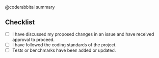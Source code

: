 <!--
Important: Before developing new features, please open an issue to discuss your ideas with the maintainers. This ensures project alignment and helps avoid unnecessary work for you.

Thank you for your contribution! Please provide a detailed description below and ensure you've met all the requirements.

Squashed commit messages must follow the [Conventional Commits](https://www.conventionalcommits.org/en/v1.0.0/) standard to facilitate changelog generation.

Please ensure your PR title follows the Conventional Commits specification, using the appropriate type (e.g., feat, fix, docs) and scope.

Examples of good PR titles:

- 💥feat!: change implementation in an non-backward compatible way
- ✨feat(auth): add support for OAuth2 login
- 🐞fix(router): add support for custom metrics
- 📚docs(README): update installation instructions
- 🧹chore(deps): bump dependencies to latest versions
-->

@coderabbitai summary

## Checklist

- [ ] I have discussed my proposed changes in an issue and have received approval to proceed.
- [ ] I have followed the coding standards of the project.
- [ ] Tests or benchmarks have been added or updated.

<!--
Please add any additional information or context regarding your changes here.
-->